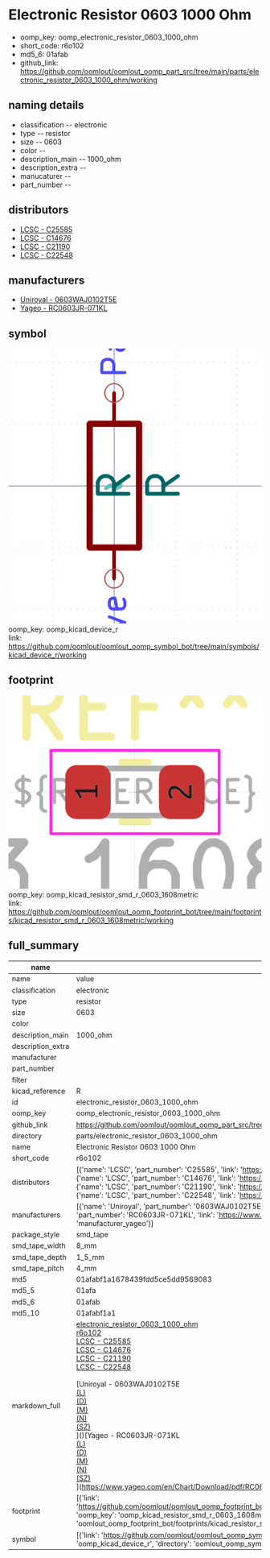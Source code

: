 # Electronic Resistor 0603 1000 Ohm

  
* oomp_key: oomp_electronic_resistor_0603_1000_ohm 
* short_code: r6o102
* md5_6: 01afab  
* github_link: https://github.com/oomlout/oomlout_oomp_part_src/tree/main/parts/electronic_resistor_0603_1000_ohm/working  
## naming details
* classification -- electronic
* type -- resistor
* size -- 0603
* color -- 
* description_main -- 1000_ohm
* description_extra -- 
* manucaturer -- 
* part_number -- 

## distributors
* [LCSC - C25585](https://lcsc.com/product-detail/C25585.html)  
* [LCSC - C14676](https://lcsc.com/product-detail/C14676.html)  
* [LCSC - C21190](https://lcsc.com/product-detail/C21190.html)  
* [LCSC - C22548](https://lcsc.com/product-detail/C22548.html)  

## manufacturers
* [Uniroyal - 0603WAJ0102T5E]()  
* [Yageo - RC0603JR-071KL](https://www.yageo.com/en/Chart/Download/pdf/RC0603JR-071KL)  

## symbol

![](symbol/0/working/working_600.png)  
oomp_key: oomp_kicad_device_r  
link: https://github.com/oomlout/oomlout_oomp_symbol_bot/tree/main/symbols/kicad_device_r/working  

## footprint

![](footprint/0/working/working_600.png)  
oomp_key: oomp_kicad_resistor_smd_r_0603_1608metric  
link: https://github.com/oomlout/oomlout_oomp_footprint_bot/tree/main/footprints/kicad_resistor_smd_r_0603_1608metric/working  

## full_summary
| name | value | 
| --- | --- | 
| name | value | 
| classification | electronic | 
| type | resistor | 
| size | 0603 | 
| color |  | 
| description_main | 1000_ohm | 
| description_extra |  | 
| manufacturer |  | 
| part_number |  | 
| filter |  | 
| kicad_reference | R | 
| id | electronic_resistor_0603_1000_ohm | 
| oomp_key | oomp_electronic_resistor_0603_1000_ohm | 
| github_link | https://github.com/oomlout/oomlout_oomp_part_src/tree/main/parts/electronic_resistor_0603_1000_ohm/working | 
| directory | parts/electronic_resistor_0603_1000_ohm | 
| name | Electronic Resistor 0603 1000 Ohm | 
| short_code | r6o102 | 
| distributors | [{'name': 'LCSC', 'part_number': 'C25585', 'link': 'https://lcsc.com/product-detail/C25585.html', 'id': 'distributor_lcsc'}, {'name': 'LCSC', 'part_number': 'C14676', 'link': 'https://lcsc.com/product-detail/C14676.html', 'id': 'distributor_lcsc'}, {'name': 'LCSC', 'part_number': 'C21190', 'link': 'https://lcsc.com/product-detail/C21190.html', 'id': 'distributor_lcsc'}, {'name': 'LCSC', 'part_number': 'C22548', 'link': 'https://lcsc.com/product-detail/C22548.html', 'id': 'distributor_lcsc'}] | 
| manufacturers | [{'name': 'Uniroyal', 'part_number': '0603WAJ0102T5E', 'link': '', 'id': 'manufacturer_uniroyal'}, {'name': 'Yageo', 'part_number': 'RC0603JR-071KL', 'link': 'https://www.yageo.com/en/Chart/Download/pdf/RC0603JR-071KL', 'id': 'manufacturer_yageo'}] | 
| package_style | smd_tape | 
| smd_tape_width | 8_mm | 
| smd_tape_depth | 1_5_mm | 
| smd_tape_pitch | 4_mm | 
| md5 | 01afabf1a1678439fdd5ce5dd9569083 | 
| md5_5 | 01afa | 
| md5_6 | 01afab | 
| md5_10 | 01afabf1a1 | 
| markdown_full | [electronic_resistor_0603_1000_ohm](https://github.com/oomlout/oomlout_oomp_part_src/tree/main/parts/electronic_resistor_0603_1000_ohm/working)<br>[r6o102](https://github.com/oomlout/oomlout_oomp_part_src/tree/main/parts/electronic_resistor_0603_1000_ohm/working)<br>[LCSC - C25585<br>](https://lcsc.com/product-detail/C25585.html)[LCSC - C14676<br>](https://lcsc.com/product-detail/C14676.html)[LCSC - C21190<br>](https://lcsc.com/product-detail/C21190.html)[LCSC - C22548<br>](https://lcsc.com/product-detail/C22548.html)<br>[Uniroyal - 0603WAJ0102T5E<br>[(L)<br>](https://www.lcsc.com/search?q=0603WAJ0102T5E)[(D)<br>](https://www.digikey.com/en/products?,keywords=0603WAJ0102T5E)[(M)<br>](https://www.mouser.com/Search/Refine?Keyword=0603WAJ0102T5E)[(N)<br>](https://www.newark.com/search?st=0603WAJ0102T5E)[(SZ)<br>](https://so.szlcsc.com/global.html?k=0603WAJ0102T5E)]()[Yageo - RC0603JR-071KL<br>[(L)<br>](https://www.lcsc.com/search?q=RC0603JR-071KL)[(D)<br>](https://www.digikey.com/en/products?,keywords=RC0603JR-071KL)[(M)<br>](https://www.mouser.com/Search/Refine?Keyword=RC0603JR-071KL)[(N)<br>](https://www.newark.com/search?st=RC0603JR-071KL)[(SZ)<br>](https://so.szlcsc.com/global.html?k=RC0603JR-071KL)](https://www.yageo.com/en/Chart/Download/pdf/RC0603JR-071KL) | 
| footprint | [{'link': 'https://github.com/oomlout/oomlout_oomp_footprint_bot/tree/main/foootprntss/kicad_resistor_smd_r_0603_1608metric', 'oomp_key': 'oomp_kicad_resistor_smd_r_0603_1608metric', 'directory': 'oomlout_oomp_footprint_bot/footprints/kicad_resistor_smd_r_0603_1608metric//working/working.kicad_mod'}] | 
| symbol | [{'link': 'https://github.com/oomlout/oomlout_oomp_symbol_bot/tree/main/symbols/kicad_device_r', 'oomp_key': 'oomp_kicad_device_r', 'directory': 'oomlout_oomp_symbol_bot/symbols/kicad_device_r//working/working.kicad_sym'}] | 

